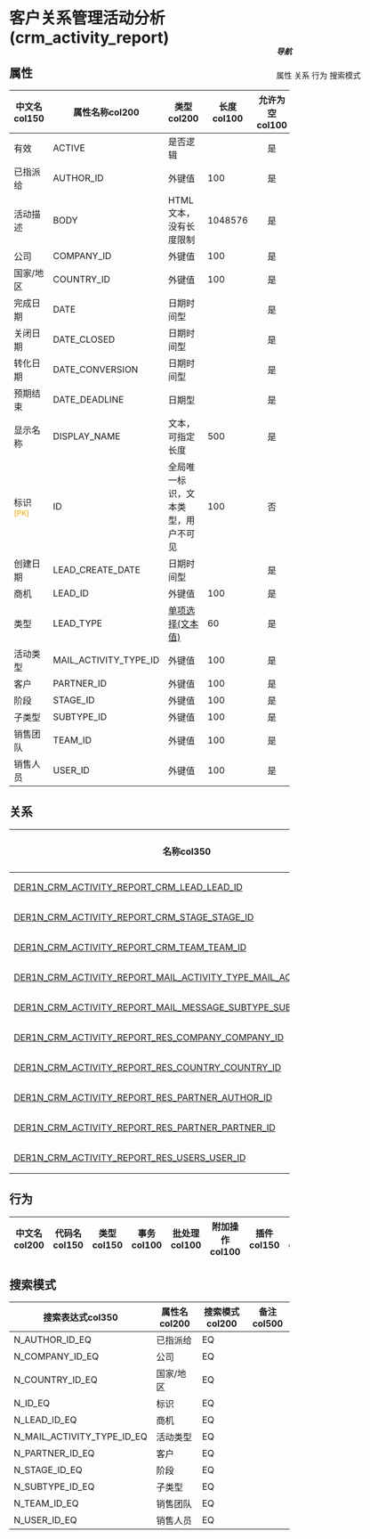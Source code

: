 # 客户关系管理活动分析(crm_activity_report)  <!-- {docsify-ignore-all} -->


## 属性
|    中文名col150 | 属性名称col200           | 类型col200     | 长度col100    |允许为空col100    |  备注col500  |
| --------   |------------| -----  | -----  | :----: | -------- |
|有效|ACTIVE|是否逻辑||是||
|已指派给|AUTHOR_ID|外键值|100|是||
|活动描述|BODY|HTML文本，没有长度限制|1048576|是||
|公司|COMPANY_ID|外键值|100|是||
|国家/地区|COUNTRY_ID|外键值|100|是||
|完成日期|DATE|日期时间型||是||
|关闭日期|DATE_CLOSED|日期时间型||是||
|转化日期|DATE_CONVERSION|日期时间型||是||
|预期结束|DATE_DEADLINE|日期型||是||
|显示名称|DISPLAY_NAME|文本，可指定长度|500|是||
|标识<sup class="footnote-symbol"><font color=orange>[PK]</font></sup>|ID|全局唯一标识，文本类型，用户不可见|100|否||
|创建日期|LEAD_CREATE_DATE|日期时间型||是||
|商机|LEAD_ID|外键值|100|是||
|类型|LEAD_TYPE|[单项选择(文本值)](index/dictionary_index#crm_activity_report_lead_type "类型")|60|是||
|活动类型|MAIL_ACTIVITY_TYPE_ID|外键值|100|是||
|客户|PARTNER_ID|外键值|100|是||
|阶段|STAGE_ID|外键值|100|是||
|子类型|SUBTYPE_ID|外键值|100|是||
|销售团队|TEAM_ID|外键值|100|是||
|销售人员|USER_ID|外键值|100|是||


## 关系

<el-row>
<el-tabs v-model="show_der">
<el-tab-pane label="从关系" name="minor">

|  名称col350   | 主实体col200   | 关系类型col200   |    备注col500  |
| -------- |---------- |-----------|----- |
|[DER1N_CRM_ACTIVITY_REPORT_CRM_LEAD_LEAD_ID](der/DER1N_CRM_ACTIVITY_REPORT_CRM_LEAD_LEAD_ID)|[线索/商机(CRM_LEAD)](module/crm/crm_lead)|1:N关系||
|[DER1N_CRM_ACTIVITY_REPORT_CRM_STAGE_STAGE_ID](der/DER1N_CRM_ACTIVITY_REPORT_CRM_STAGE_STAGE_ID)|[客户关系管理阶段(CRM_STAGE)](module/crm/crm_stage)|1:N关系||
|[DER1N_CRM_ACTIVITY_REPORT_CRM_TEAM_TEAM_ID](der/DER1N_CRM_ACTIVITY_REPORT_CRM_TEAM_TEAM_ID)|[销售团队(CRM_TEAM)](module/crm/crm_team)|1:N关系||
|[DER1N_CRM_ACTIVITY_REPORT_MAIL_ACTIVITY_TYPE_MAIL_ACTIVITY_TYPE_ID](der/DER1N_CRM_ACTIVITY_REPORT_MAIL_ACTIVITY_TYPE_MAIL_ACTIVITY_TYPE_ID)|[活动类型(MAIL_ACTIVITY_TYPE)](module/mail/mail_activity_type)|1:N关系||
|[DER1N_CRM_ACTIVITY_REPORT_MAIL_MESSAGE_SUBTYPE_SUBTYPE_ID](der/DER1N_CRM_ACTIVITY_REPORT_MAIL_MESSAGE_SUBTYPE_SUBTYPE_ID)|[消息子类型(MAIL_MESSAGE_SUBTYPE)](module/mail/mail_message_subtype)|1:N关系||
|[DER1N_CRM_ACTIVITY_REPORT_RES_COMPANY_COMPANY_ID](der/DER1N_CRM_ACTIVITY_REPORT_RES_COMPANY_COMPANY_ID)|[公司(RES_COMPANY)](module/base/res_company)|1:N关系||
|[DER1N_CRM_ACTIVITY_REPORT_RES_COUNTRY_COUNTRY_ID](der/DER1N_CRM_ACTIVITY_REPORT_RES_COUNTRY_COUNTRY_ID)|[国家/地区(RES_COUNTRY)](module/base/res_country)|1:N关系||
|[DER1N_CRM_ACTIVITY_REPORT_RES_PARTNER_AUTHOR_ID](der/DER1N_CRM_ACTIVITY_REPORT_RES_PARTNER_AUTHOR_ID)|[联系人(RES_PARTNER)](module/base/res_partner)|1:N关系||
|[DER1N_CRM_ACTIVITY_REPORT_RES_PARTNER_PARTNER_ID](der/DER1N_CRM_ACTIVITY_REPORT_RES_PARTNER_PARTNER_ID)|[联系人(RES_PARTNER)](module/base/res_partner)|1:N关系||
|[DER1N_CRM_ACTIVITY_REPORT_RES_USERS_USER_ID](der/DER1N_CRM_ACTIVITY_REPORT_RES_USERS_USER_ID)|[用户(RES_USERS)](module/base/res_users)|1:N关系||

</el-tab-pane>
</el-tabs>
</el-row>

## 行为
| 中文名col200    | 代码名col150    | 类型col150    | 事务col100   | 批处理col100   | 附加操作col100  | 插件col150    |  备注col300  |
| -------- |---------- |----------- |:----:|:----:|---------| ----- | ----- |

## 搜索模式
|   搜索表达式col350   |    属性名col200    |    搜索模式col200        |备注col500  |
| -------- |------------|------------|------|
|N_AUTHOR_ID_EQ|已指派给|EQ||
|N_COMPANY_ID_EQ|公司|EQ||
|N_COUNTRY_ID_EQ|国家/地区|EQ||
|N_ID_EQ|标识|EQ||
|N_LEAD_ID_EQ|商机|EQ||
|N_MAIL_ACTIVITY_TYPE_ID_EQ|活动类型|EQ||
|N_PARTNER_ID_EQ|客户|EQ||
|N_STAGE_ID_EQ|阶段|EQ||
|N_SUBTYPE_ID_EQ|子类型|EQ||
|N_TEAM_ID_EQ|销售团队|EQ||
|N_USER_ID_EQ|销售人员|EQ||

<div style="display: block; overflow: hidden; position: fixed; top: 140px; right: 100px;">

##### 导航
<el-anchor >
<el-anchor-link :href="`#/module/crm/crm_activity_report?id=属性`">
  属性
</el-anchor-link>
<el-anchor-link :href="`#/module/crm/crm_activity_report?id=关系`">
  关系
</el-anchor-link>
<el-anchor-link :href="`#/module/crm/crm_activity_report?id=行为`">
  行为
</el-anchor-link>
<el-anchor-link :href="`#/module/crm/crm_activity_report?id=搜索模式`">
  搜索模式
</el-anchor-link>
</el-anchor>
</div>

<script>
 const { createApp } = Vue
  createApp({
    data() {
      return {
show_der:'minor',


      }
    },
    methods: {
    }
  }).use(ElementPlus).mount('#app')
</script>